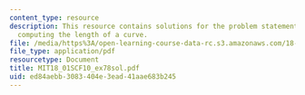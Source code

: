 ```yaml
---
content_type: resource
description: This resource contains solutions for the problem statements related to
  computing the length of a curve.
file: /media/https%3A/open-learning-course-data-rc.s3.amazonaws.com/18-01sc-single-variable-calculus-fall-2010/ed84aebb3083404e3ead41aae683b245_MIT18_01SCF10_ex78sol.pdf
file_type: application/pdf
resourcetype: Document
title: MIT18_01SCF10_ex78sol.pdf
uid: ed84aebb-3083-404e-3ead-41aae683b245
---
```

